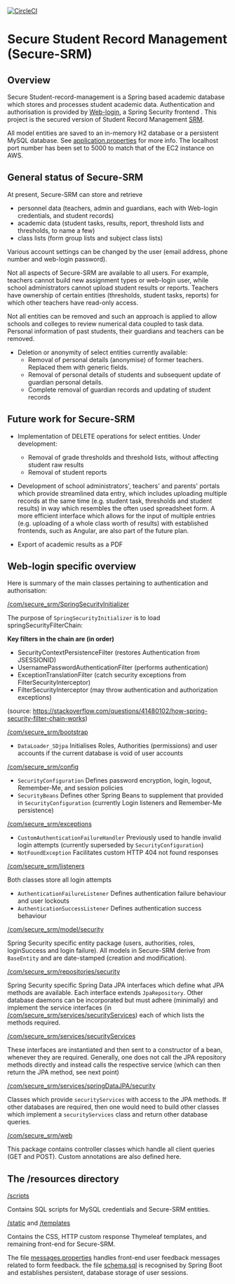 [![CircleCI](https://circleci.com/gh/jfspps/Secure-SRM.svg?style=svg)](https://circleci.com/gh/jfspps/Secure-SRM)

# Secure Student Record Management (Secure-SRM) #

## Overview ##

Secure Student-record-management is a Spring based academic database which stores and processes student academic data. Authentication and authorisation is provided by [Web-login](https://github.com/jfspps/Spring_weblogin), a Spring Security frontend . This project is the secured version of Student Record Management [SRM](https://github.com/jfspps/SRM-Spring).

All model entities are saved to an in-memory H2 database or a persistent MySQL database. See [application.properties](/src/main/resources/application.properties) for more info. The localhost port number has been set to 5000 to match that of the EC2 instance on AWS.

## General status of Secure-SRM ##

At present, Secure-SRM can store and retrieve 

+ personnel data (teachers, admin and guardians, each with Web-login credentials, and student records) 
+ academic data (student tasks, results, report, threshold lists and thresholds, to name a few) 
+ class lists (form group lists and subject class lists)
  
Various account settings can be changed by the user (email address, phone number and web-login password). 

Not all aspects of Secure-SRM are available to all users. For example, teachers cannot build new assignment types or web-login user, while school administrators cannot upload student results or reports. Teachers have ownership of certain entities (thresholds, student tasks, reports) for which other teachers have read-only access.

Not all entities can be removed and such an approach is applied to allow schools and colleges to review numerical data coupled to task data. Personal information of past students, their guardians and teachers can be removed.

+ Deletion or anonymity of select entities currently available:
  + Removal of personal details (anonymise) of former teachers. Replaced them with generic fields.
  + Removal of personal details of students and subsequent update of guardian personal details.
  + Complete removal of guardian records and updating of student records
  
## Future work for Secure-SRM ##

+ Implementation of DELETE operations for select entities. Under development:
  + Removal of grade thresholds and threshold lists, without affecting student raw results
  + Removal of student reports

+ Development of school administrators', teachers' and parents' portals which provide streamlined data entry, which includes uploading multiple records at the same time (e.g. student task, thresholds and student results) in way which resembles the often used spreadsheet form. A more efficient interface which allows for the input of multiple entries (e.g. uploading of a whole class worth of results) with established frontends, such as Angular, are also part of the future plan.

+ Export of academic results as a PDF

## Web-login specific overview ##

Here is summary of the main classes pertaining to authentication and authorisation:

[/com/secure_srm/SpringSecurityInitializer](/src/main/java/com/secure_srm/SpringSecurityInitializer.java)

The purpose of `SpringSecurityInitializer` is to load springSecurityFilterChain:

__Key filters in the chain are (in order)__
- SecurityContextPersistenceFilter (restores Authentication from JSESSIONID)
- UsernamePasswordAuthenticationFilter (performs authentication)
- ExceptionTranslationFilter (catch security exceptions from FilterSecurityInterceptor)
- FilterSecurityInterceptor (may throw authentication and authorization exceptions)

(source: https://stackoverflow.com/questions/41480102/how-spring-security-filter-chain-works)

[/com/secure_srm/bootstrap](/src/main/java/com/secure_srm/bootstrap/DataLoader_SDjpa.java)

+ `DataLoader_SDjpa` Initialises Roles, Authorities (permissions) and user accounts if the current database is void of user accounts

[/com/secure_srm/config](/src/main/java/com/secure_srm/config)

+ `SecurityConfiguration` Defines password encryption, login, logout, Remember-Me, and session policies
+ `SecurityBeans` Defines other Spring Beans to supplement that provided in `SecurityConfiguration` (currently Login listeners and Remember-Me persistence)

[/com/secure_srm/exceptions](/src/main/java/com/secure_srm/exceptions)

+ `CustomAuthenticationFailureHandler` Previously used to handle invalid login attempts (currently superseded by `SecurityConfiguration`)
+ `NotFoundException` Facilitates custom HTTP 404 not found responses

[/com/secure_srm/listeners](/src/main/java/com/secure_srm/listeners)

Both classes store all login attempts

+ `AuthenticationFailureListener` Defines authentication failure behaviour and user lockouts
+ `AuthenticationSuccessListener` Defines authentication success behaviour

[/com/secure_srm/model/security](/src/main/java/com/secure_srm/model/security)

Spring Security specific entity package (users, authorities, roles, loginSuccess and login failure). All models in Secure-SRM derive from `BaseEntity` and are date-stamped (creation and modification).

[/com/secure_srm/repositories/security](/src/main/java/com/secure_srm/repositories/security)

Spring Security specific Spring Data JPA interfaces which define what JPA methods are available. Each interface extends `JpaRepository`. Other database daemons can be incorporated but must adhere (minimally) and implement the service interfaces (in [/com/secure_srm/services/securityServices](/src/main/java/com/secure_srm/services/securityServices)) each of which lists the methods required.

[/com/secure_srm/services/securityServices](/src/main/java/com/secure_srm/services/securityServices)

These interfaces are instantiated and then sent to a constructor of a bean, whenever they are required. Generally, one does not call the JPA repository methods directly and instead calls the respective service (which can then return the JPA method, see next point)

[/com/secure_srm/services/springDataJPA/security](/src/main/java/com/secure_srm/services/springDataJPA/security)

Classes which provide `securityServices` with access to the JPA methods. If other databases are required, then one would need to build other classes which implement a `securityServices` class and return other database queries.

[/com/secure_srm/web](/src/main/java/com/secure_srm/web)

This package contains controller classes which handle all client queries (GET and POST). Custom annotations are also defined here.

## The /resources directory ##

[/scripts](/src/main/resources/scripts)

Contains SQL scripts for MySQL credentials and Secure-SRM entities.

[/static](/src/main/resources/static) and [/templates](/src/main/resources/templates)

Contains the CSS, HTTP custom response Thymeleaf templates, and remaining front-end for Secure-SRM.

The file [messages.properties](/src/main/resources/messages.properties) handles front-end user feedback messages related to form feedback. the file [schema.sql](/src/main/resources/schema.sql) is recognised by Spring Boot and establishes persistent, database storage of user sessions.
